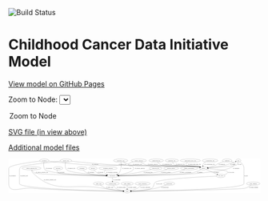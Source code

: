 <link rel='stylesheet' href="assets/style.css">
<link rel='stylesheet' href="https://unpkg.com/leaflet@1.5.1/dist/leaflet.css" integrity="sha512-xwE/Az9zrjBIphAcBb3F6JVqxf46+CDLwfLMHloNu6KEQCAWi6HcDUbeOfBIptF7tcCzusKFjFw2yuvEpDL9wQ==" crossorigin="">
<script type="text/javascript" src="https://code.jquery.com/jquery-3.2.1.min.js"></script>
<script type="text/javascript"  src="https://unpkg.com/leaflet@1.5.1/dist/leaflet.js"></script>
<script type="text/javascript" src="assets/actions.js"></script>

![Build Status](https://github.com/CBIIT/ccdi-model/actions/workflows/model-test-and-deploy.yml/badge.svg)

# Childhood Cancer Data Initiative Model

[View model on GitHub Pages](https://cbiit.github.io/ccdi-model/)



Zoom to Node: <select id="node_select">
  <option value="">Zoom to Node</option>
</select>
<div id="model"></div>

<p>
<a href="./model-desc/ccdi-model.svg">SVG file (in view above)</a>
<p>
<a href="./model-desc">Additional model files</a>
<div id='graph' style='display:off;'>
<svg width="2855pt" height="392pt"
 viewBox="0.00 0.00 2855.34 392.00" xmlns="http://www.w3.org/2000/svg" xmlns:xlink="http://www.w3.org/1999/xlink">
<g id="graph0" class="graph" transform="scale(1 1) rotate(0) translate(4 388)">
<title>Perl</title>
<polygon fill="#ffffff" stroke="transparent" points="-4,4 -4,-388 2851.3431,-388 2851.3431,4 -4,4"/>
<!-- treatment_response -->
<g id="node1" class="node">
<title>treatment_response</title>
<ellipse fill="none" stroke="#000000" cx="1125" cy="-279" rx="104.7816" ry="18"/>
<text text-anchor="middle" x="1125" y="-275.3" font-family="Times,serif" font-size="14.00" fill="#000000">treatment_response</text>
</g>
<!-- participant -->
<g id="node20" class="node">
<title>participant</title>
<ellipse fill="none" stroke="#000000" cx="1175" cy="-192" rx="62.2891" ry="18"/>
<text text-anchor="middle" x="1175" y="-188.3" font-family="Times,serif" font-size="14.00" fill="#000000">participant</text>
</g>
<!-- treatment_response&#45;&gt;participant -->
<g id="edge37" class="edge">
<title>treatment_response&#45;&gt;participant</title>
<path fill="none" stroke="#000000" d="M1098.4235,-261.4457C1087.1821,-251.7837 1078.2735,-239.46 1086,-228 1092.558,-218.2732 1102.2373,-211.1736 1112.8259,-205.9919"/>
<polygon fill="#000000" stroke="#000000" points="1114.5053,-209.0797 1122.3096,-201.9142 1111.7402,-202.6489 1114.5053,-209.0797"/>
<text text-anchor="middle" x="1169" y="-231.8" font-family="Times,serif" font-size="14.00" fill="#000000">of_treatment_response</text>
</g>
<!-- clinical_measure_file -->
<g id="node2" class="node">
<title>clinical_measure_file</title>
<ellipse fill="none" stroke="#000000" cx="258" cy="-279" rx="108.5808" ry="18"/>
<text text-anchor="middle" x="258" y="-275.3" font-family="Times,serif" font-size="14.00" fill="#000000">clinical_measure_file</text>
</g>
<!-- clinical_measure_file&#45;&gt;participant -->
<g id="edge38" class="edge">
<title>clinical_measure_file&#45;&gt;participant</title>
<path fill="none" stroke="#000000" d="M263.9406,-260.8577C268.7527,-249.3074 276.771,-235.2083 289,-228 323.7854,-207.496 896.7972,-196.4183 1102.3411,-193.0896"/>
<polygon fill="#000000" stroke="#000000" points="1102.49,-196.5878 1112.4325,-192.9277 1102.3776,-189.5887 1102.49,-196.5878"/>
<text text-anchor="middle" x="375" y="-231.8" font-family="Times,serif" font-size="14.00" fill="#000000">of_clinical_measure_file</text>
</g>
<!-- study -->
<g id="node25" class="node">
<title>study</title>
<ellipse fill="none" stroke="#000000" cx="1342" cy="-18" rx="36.2938" ry="18"/>
<text text-anchor="middle" x="1342" y="-14.3" font-family="Times,serif" font-size="14.00" fill="#000000">study</text>
</g>
<!-- clinical_measure_file&#45;&gt;study -->
<g id="edge39" class="edge">
<title>clinical_measure_file&#45;&gt;study</title>
<path fill="none" stroke="#000000" d="M258.0949,-260.5986C259.1473,-249.6848 262.3327,-236.3876 271,-228 529.3581,22.0211 706.7848,-115.5716 1061,-54 1143.1689,-39.717 1239.7733,-28.5605 1295.6372,-22.6553"/>
<polygon fill="#000000" stroke="#000000" points="1296.3346,-26.1016 1305.9159,-21.5796 1295.6059,-19.1396 1296.3346,-26.1016"/>
<text text-anchor="middle" x="466" y="-144.8" font-family="Times,serif" font-size="14.00" fill="#000000">of_clinical_measure_file</text>
</g>
<!-- sequencing_file -->
<g id="node3" class="node">
<title>sequencing_file</title>
<ellipse fill="none" stroke="#000000" cx="1671" cy="-366" rx="83.3857" ry="18"/>
<text text-anchor="middle" x="1671" y="-362.3" font-family="Times,serif" font-size="14.00" fill="#000000">sequencing_file</text>
</g>
<!-- sample -->
<g id="node23" class="node">
<title>sample</title>
<ellipse fill="none" stroke="#000000" cx="2206" cy="-279" rx="44.393" ry="18"/>
<text text-anchor="middle" x="2206" y="-275.3" font-family="Times,serif" font-size="14.00" fill="#000000">sample</text>
</g>
<!-- sequencing_file&#45;&gt;sample -->
<g id="edge36" class="edge">
<title>sequencing_file&#45;&gt;sample</title>
<path fill="none" stroke="#000000" d="M1685.4329,-348.1311C1696.0915,-336.3839 1711.7044,-321.9451 1729,-315 1816.5149,-279.8579 2060.3006,-314.3395 2153,-297 2156.6536,-296.3166 2160.3986,-295.4356 2164.1261,-294.4312"/>
<polygon fill="#000000" stroke="#000000" points="2165.2875,-297.7375 2173.8775,-291.5357 2163.2949,-291.0271 2165.2875,-297.7375"/>
<text text-anchor="middle" x="1795.5" y="-318.8" font-family="Times,serif" font-size="14.00" fill="#000000">of_sequencing_file</text>
</g>
<!-- laboratory_test -->
<g id="node4" class="node">
<title>laboratory_test</title>
<ellipse fill="none" stroke="#000000" cx="1268" cy="-366" rx="81.7856" ry="18"/>
<text text-anchor="middle" x="1268" y="-362.3" font-family="Times,serif" font-size="14.00" fill="#000000">laboratory_test</text>
</g>
<!-- laboratory_test&#45;&gt;participant -->
<g id="edge26" class="edge">
<title>laboratory_test&#45;&gt;participant</title>
<path fill="none" stroke="#000000" d="M1271.0721,-347.9361C1274.8601,-319.5432 1277.9458,-264.0039 1252,-228 1246.3011,-220.0918 1238.4166,-213.8679 1229.8539,-208.9856"/>
<polygon fill="#000000" stroke="#000000" points="1231.2502,-205.7694 1220.7483,-204.3689 1228.0847,-212.0128 1231.2502,-205.7694"/>
<text text-anchor="middle" x="1338.5" y="-275.3" font-family="Times,serif" font-size="14.00" fill="#000000">of_laboratory_test</text>
</g>
<!-- laboratory_test&#45;&gt;sample -->
<g id="edge27" class="edge">
<title>laboratory_test&#45;&gt;sample</title>
<path fill="none" stroke="#000000" d="M1299.3441,-349.3362C1323.8177,-337.2687 1359.0816,-321.9106 1392,-315 1557.5498,-280.2462 1986.4407,-326.5392 2153,-297 2156.7107,-296.3419 2160.5134,-295.4701 2164.2951,-294.4645"/>
<polygon fill="#000000" stroke="#000000" points="2165.5802,-297.7345 2174.1789,-291.5448 2163.597,-291.0213 2165.5802,-297.7345"/>
<text text-anchor="middle" x="1457.5" y="-318.8" font-family="Times,serif" font-size="14.00" fill="#000000">of_laboratory_test</text>
</g>
<!-- pathology_file -->
<g id="node5" class="node">
<title>pathology_file</title>
<ellipse fill="none" stroke="#000000" cx="1848" cy="-366" rx="76.0865" ry="18"/>
<text text-anchor="middle" x="1848" y="-362.3" font-family="Times,serif" font-size="14.00" fill="#000000">pathology_file</text>
</g>
<!-- pathology_file&#45;&gt;sample -->
<g id="edge35" class="edge">
<title>pathology_file&#45;&gt;sample</title>
<path fill="none" stroke="#000000" d="M1855.0302,-347.9181C1860.5314,-336.3941 1869.3815,-322.3015 1882,-315 1934.2399,-284.7724 2093.8108,-308.805 2153,-297 2156.6452,-296.273 2160.3843,-295.3614 2164.1079,-294.3366"/>
<polygon fill="#000000" stroke="#000000" points="2165.2831,-297.6381 2173.8529,-291.4085 2163.2687,-290.9342 2165.2831,-297.6381"/>
<text text-anchor="middle" x="1943" y="-318.8" font-family="Times,serif" font-size="14.00" fill="#000000">of_pathology_file</text>
</g>
<!-- diagnosis -->
<g id="node6" class="node">
<title>diagnosis</title>
<ellipse fill="none" stroke="#000000" cx="2474" cy="-366" rx="54.6905" ry="18"/>
<text text-anchor="middle" x="2474" y="-362.3" font-family="Times,serif" font-size="14.00" fill="#000000">diagnosis</text>
</g>
<!-- diagnosis&#45;&gt;participant -->
<g id="edge2" class="edge">
<title>diagnosis&#45;&gt;participant</title>
<path fill="none" stroke="#000000" d="M2517.924,-355.2765C2543.9381,-346.7699 2569.2725,-333.2672 2555,-315 2505.7895,-252.0161 2285.1514,-239.1222 2206,-228 2020.6669,-201.9574 1450.8115,-194.443 1247.7781,-192.5615"/>
<polygon fill="#000000" stroke="#000000" points="1247.5558,-189.0594 1237.5244,-192.4684 1247.4921,-196.0591 1247.5558,-189.0594"/>
<text text-anchor="middle" x="2576.5" y="-275.3" font-family="Times,serif" font-size="14.00" fill="#000000">of_diagnosis</text>
</g>
<!-- diagnosis&#45;&gt;sample -->
<g id="edge3" class="edge">
<title>diagnosis&#45;&gt;sample</title>
<path fill="none" stroke="#000000" d="M2432.5665,-354.2254C2413.1227,-348.0574 2389.9033,-339.7515 2370,-330 2359.0407,-324.6305 2358.1733,-319.9087 2347,-315 2318.388,-302.4301 2284.5062,-293.6024 2257.1275,-287.8353"/>
<polygon fill="#000000" stroke="#000000" points="2257.4739,-284.3343 2246.9773,-285.7735 2256.0804,-291.1942 2257.4739,-284.3343"/>
<text text-anchor="middle" x="2414.5" y="-318.8" font-family="Times,serif" font-size="14.00" fill="#000000">of_diagnosis</text>
</g>
<!-- radiology_file -->
<g id="node7" class="node">
<title>radiology_file</title>
<ellipse fill="none" stroke="#000000" cx="1664" cy="-279" rx="73.387" ry="18"/>
<text text-anchor="middle" x="1664" y="-275.3" font-family="Times,serif" font-size="14.00" fill="#000000">radiology_file</text>
</g>
<!-- radiology_file&#45;&gt;participant -->
<g id="edge34" class="edge">
<title>radiology_file&#45;&gt;participant</title>
<path fill="none" stroke="#000000" d="M1613.8731,-265.7256C1570.0812,-254.4879 1504.6706,-238.5665 1447,-228 1378.3007,-215.4128 1299.0688,-205.4347 1243.9058,-199.2061"/>
<polygon fill="#000000" stroke="#000000" points="1244.2206,-195.7196 1233.8937,-198.087 1243.443,-202.6763 1244.2206,-195.7196"/>
<text text-anchor="middle" x="1578" y="-231.8" font-family="Times,serif" font-size="14.00" fill="#000000">of_radiology_file</text>
</g>
<!-- pdx -->
<g id="node8" class="node">
<title>pdx</title>
<ellipse fill="none" stroke="#000000" cx="2602" cy="-366" rx="27.8951" ry="18"/>
<text text-anchor="middle" x="2602" y="-362.3" font-family="Times,serif" font-size="14.00" fill="#000000">pdx</text>
</g>
<!-- pdx&#45;&gt;sample -->
<g id="edge23" class="edge">
<title>pdx&#45;&gt;sample</title>
<path fill="none" stroke="#000000" d="M2599.0163,-347.9787C2596.1452,-336.6344 2590.5986,-322.7236 2580,-315 2567.2551,-305.7124 2360.3012,-289.9106 2259.8586,-282.7385"/>
<polygon fill="#000000" stroke="#000000" points="2259.8313,-279.2278 2249.6084,-282.0101 2259.3351,-286.2102 2259.8313,-279.2278"/>
<text text-anchor="middle" x="2616" y="-318.8" font-family="Times,serif" font-size="14.00" fill="#000000">of_pdx</text>
</g>
<!-- pdx&#45;&gt;study -->
<g id="edge22" class="edge">
<title>pdx&#45;&gt;study</title>
<path fill="none" stroke="#000000" d="M2621.3577,-352.5792C2629.1817,-346.4087 2637.8071,-338.5585 2644,-330 2658.3701,-310.1408 2665,-303.513 2665,-279 2665,-279 2665,-279 2665,-105 2665,-39.6468 1623.5353,-21.7755 1388.6695,-18.5762"/>
<polygon fill="#000000" stroke="#000000" points="1388.4645,-15.0733 1378.4185,-18.439 1388.3708,-22.0726 1388.4645,-15.0733"/>
<text text-anchor="middle" x="2689" y="-188.3" font-family="Times,serif" font-size="14.00" fill="#000000">of_pdx</text>
</g>
<!-- methylation_array_file -->
<g id="node9" class="node">
<title>methylation_array_file</title>
<ellipse fill="none" stroke="#000000" cx="2058" cy="-366" rx="115.8798" ry="18"/>
<text text-anchor="middle" x="2058" y="-362.3" font-family="Times,serif" font-size="14.00" fill="#000000">methylation_array_file</text>
</g>
<!-- methylation_array_file&#45;&gt;sample -->
<g id="edge28" class="edge">
<title>methylation_array_file&#45;&gt;sample</title>
<path fill="none" stroke="#000000" d="M2026.7804,-348.6258C2013.0602,-338.8069 2002.0719,-326.2761 2012,-315 2032.8738,-291.2921 2122.2241,-304.1147 2153,-297 2156.4173,-296.21 2159.9246,-295.2849 2163.4285,-294.2786"/>
<polygon fill="#000000" stroke="#000000" points="2164.6853,-297.5541 2173.2169,-291.2721 2162.6299,-290.8626 2164.6853,-297.5541"/>
<text text-anchor="middle" x="2103.5" y="-318.8" font-family="Times,serif" font-size="14.00" fill="#000000">of_methylation_array_file</text>
</g>
<!-- synonym -->
<g id="node10" class="node">
<title>synonym</title>
<ellipse fill="none" stroke="#000000" cx="403" cy="-366" rx="51.9908" ry="18"/>
<text text-anchor="middle" x="403" y="-362.3" font-family="Times,serif" font-size="14.00" fill="#000000">synonym</text>
</g>
<!-- synonym&#45;&gt;participant -->
<g id="edge16" class="edge">
<title>synonym&#45;&gt;participant</title>
<path fill="none" stroke="#000000" d="M398.8237,-348.0411C394.6157,-325.0312 391.3538,-285.2323 412,-261 421.8046,-249.4924 529.0539,-230.2739 544,-228 649.7639,-211.9088 960.5051,-199.4442 1102.5983,-194.4174"/>
<polygon fill="#000000" stroke="#000000" points="1103.0723,-197.903 1112.9432,-194.054 1102.8265,-190.9073 1103.0723,-197.903"/>
<text text-anchor="middle" x="454.5" y="-275.3" font-family="Times,serif" font-size="14.00" fill="#000000">of_synonym</text>
</g>
<!-- synonym&#45;&gt;sample -->
<g id="edge15" class="edge">
<title>synonym&#45;&gt;sample</title>
<path fill="none" stroke="#000000" d="M452.1295,-359.8837C545.9748,-348.5154 757.3057,-324.4303 936,-315 1071.0491,-307.873 2019.7376,-320.0256 2153,-297 2156.7136,-296.3584 2160.5183,-295.498 2164.3014,-294.5"/>
<polygon fill="#000000" stroke="#000000" points="2165.5812,-297.7719 2174.1872,-291.5922 2163.6059,-291.0564 2165.5812,-297.7719"/>
<text text-anchor="middle" x="978.5" y="-318.8" font-family="Times,serif" font-size="14.00" fill="#000000">of_synonym</text>
</g>
<!-- synonym&#45;&gt;study -->
<g id="edge17" class="edge">
<title>synonym&#45;&gt;study</title>
<path fill="none" stroke="#000000" d="M353.1801,-360.4219C245.3571,-347.6756 0,-314.7438 0,-279 0,-279 0,-279 0,-105 0,16.6853 148.0562,-67.4132 269,-54 472.3182,-31.4512 1115.831,-21.1037 1295.1878,-18.6116"/>
<polygon fill="#000000" stroke="#000000" points="1295.3957,-22.1091 1305.3466,-18.472 1295.2994,-15.1098 1295.3957,-22.1091"/>
<text text-anchor="middle" x="42.5" y="-188.3" font-family="Times,serif" font-size="14.00" fill="#000000">of_synonym</text>
</g>
<!-- medical_history -->
<g id="node11" class="node">
<title>medical_history</title>
<ellipse fill="none" stroke="#000000" cx="1841" cy="-279" rx="85.2851" ry="18"/>
<text text-anchor="middle" x="1841" y="-275.3" font-family="Times,serif" font-size="14.00" fill="#000000">medical_history</text>
</g>
<!-- medical_history&#45;&gt;participant -->
<g id="edge1" class="edge">
<title>medical_history&#45;&gt;participant</title>
<path fill="none" stroke="#000000" d="M1792.5927,-264.1525C1752.3931,-252.4305 1693.5038,-236.6557 1641,-228 1502.8653,-205.2272 1339.2597,-196.7984 1247.2584,-193.7228"/>
<polygon fill="#000000" stroke="#000000" points="1247.3264,-190.2233 1237.2188,-193.3991 1247.1007,-197.2197 1247.3264,-190.2233"/>
<text text-anchor="middle" x="1781" y="-231.8" font-family="Times,serif" font-size="14.00" fill="#000000">of_medical_history</text>
</g>
<!-- study_arm -->
<g id="node12" class="node">
<title>study_arm</title>
<ellipse fill="none" stroke="#000000" cx="1018" cy="-105" rx="59.5901" ry="18"/>
<text text-anchor="middle" x="1018" y="-101.3" font-family="Times,serif" font-size="14.00" fill="#000000">study_arm</text>
</g>
<!-- study_arm&#45;&gt;study -->
<g id="edge4" class="edge">
<title>study_arm&#45;&gt;study</title>
<path fill="none" stroke="#000000" d="M1038.1847,-88.0093C1052.967,-76.5118 1074.0296,-62.01 1095,-54 1130.781,-40.3328 1234.9214,-28.3751 1295.9528,-22.2828"/>
<polygon fill="#000000" stroke="#000000" points="1296.4815,-25.7477 1306.0906,-21.2851 1295.7959,-18.7814 1296.4815,-25.7477"/>
<text text-anchor="middle" x="1143.5" y="-57.8" font-family="Times,serif" font-size="14.00" fill="#000000">of_study_arm</text>
</g>
<!-- consent_group -->
<g id="node13" class="node">
<title>consent_group</title>
<ellipse fill="none" stroke="#000000" cx="1175" cy="-105" rx="79.0865" ry="18"/>
<text text-anchor="middle" x="1175" y="-101.3" font-family="Times,serif" font-size="14.00" fill="#000000">consent_group</text>
</g>
<!-- consent_group&#45;&gt;study -->
<g id="edge33" class="edge">
<title>consent_group&#45;&gt;study</title>
<path fill="none" stroke="#000000" d="M1183.6373,-86.9776C1189.8081,-75.9274 1199.1145,-62.3453 1211,-54 1236.0756,-36.3934 1269.4343,-27.3856 1296.2129,-22.7834"/>
<polygon fill="#000000" stroke="#000000" points="1296.7873,-26.2362 1306.1229,-21.2265 1295.7008,-19.321 1296.7873,-26.2362"/>
<text text-anchor="middle" x="1274.5" y="-57.8" font-family="Times,serif" font-size="14.00" fill="#000000">of_consent_group</text>
</g>
<!-- study_admin -->
<g id="node14" class="node">
<title>study_admin</title>
<ellipse fill="none" stroke="#000000" cx="1342" cy="-105" rx="70.3881" ry="18"/>
<text text-anchor="middle" x="1342" y="-101.3" font-family="Times,serif" font-size="14.00" fill="#000000">study_admin</text>
</g>
<!-- study_admin&#45;&gt;study -->
<g id="edge25" class="edge">
<title>study_admin&#45;&gt;study</title>
<path fill="none" stroke="#000000" d="M1342,-86.9735C1342,-75.1918 1342,-59.5607 1342,-46.1581"/>
<polygon fill="#000000" stroke="#000000" points="1345.5001,-46.0033 1342,-36.0034 1338.5001,-46.0034 1345.5001,-46.0033"/>
<text text-anchor="middle" x="1398.5" y="-57.8" font-family="Times,serif" font-size="14.00" fill="#000000">of_study_admin</text>
</g>
<!-- study_personnel -->
<g id="node15" class="node">
<title>study_personnel</title>
<ellipse fill="none" stroke="#000000" cx="1517" cy="-105" rx="87.1846" ry="18"/>
<text text-anchor="middle" x="1517" y="-101.3" font-family="Times,serif" font-size="14.00" fill="#000000">study_personnel</text>
</g>
<!-- study_personnel&#45;&gt;study -->
<g id="edge24" class="edge">
<title>study_personnel&#45;&gt;study</title>
<path fill="none" stroke="#000000" d="M1500.7223,-87.2666C1489.8382,-76.3317 1474.6821,-62.7695 1459,-54 1436.2981,-41.305 1408.5612,-32.5202 1385.7924,-26.8085"/>
<polygon fill="#000000" stroke="#000000" points="1386.5834,-23.3991 1376.043,-24.472 1384.9519,-30.2063 1386.5834,-23.3991"/>
<text text-anchor="middle" x="1548.5" y="-57.8" font-family="Times,serif" font-size="14.00" fill="#000000">of_study_personnel</text>
</g>
<!-- generic_file -->
<g id="node16" class="node">
<title>generic_file</title>
<ellipse fill="none" stroke="#000000" cx="648" cy="-366" rx="65.7887" ry="18"/>
<text text-anchor="middle" x="648" y="-362.3" font-family="Times,serif" font-size="14.00" fill="#000000">generic_file</text>
</g>
<!-- generic_file&#45;&gt;participant -->
<g id="edge30" class="edge">
<title>generic_file&#45;&gt;participant</title>
<path fill="none" stroke="#000000" d="M643.5225,-347.7736C638.9887,-324.4743 635.3749,-284.363 657,-261 686.8815,-228.7171 968.8014,-205.7459 1103.7168,-196.5065"/>
<polygon fill="#000000" stroke="#000000" points="1104.2146,-199.9809 1113.9549,-195.8125 1103.741,-192.997 1104.2146,-199.9809"/>
<text text-anchor="middle" x="710" y="-275.3" font-family="Times,serif" font-size="14.00" fill="#000000">of_generic_file</text>
</g>
<!-- generic_file&#45;&gt;sample -->
<g id="edge31" class="edge">
<title>generic_file&#45;&gt;sample</title>
<path fill="none" stroke="#000000" d="M709.2775,-359.3247C816.0896,-347.9939 1043.3782,-325.2325 1236,-315 1337.765,-309.594 2052.6217,-314.5939 2153,-297 2156.712,-296.3494 2160.5157,-295.4828 2164.298,-294.4806"/>
<polygon fill="#000000" stroke="#000000" points="2165.5807,-297.7515 2174.1827,-291.5663 2163.6011,-291.0372 2165.5807,-297.7515"/>
<text text-anchor="middle" x="1289" y="-318.8" font-family="Times,serif" font-size="14.00" fill="#000000">of_generic_file</text>
</g>
<!-- generic_file&#45;&gt;study -->
<g id="edge29" class="edge">
<title>generic_file&#45;&gt;study</title>
<path fill="none" stroke="#000000" d="M586.6689,-359.444C455.235,-345.1536 156.9107,-311.3329 140,-297 118.1762,-278.5029 121,-264.108 121,-235.5 121,-235.5 121,-235.5 121,-105 121,-44.9869 1071.8724,-23.1416 1295.3716,-18.8358"/>
<polygon fill="#000000" stroke="#000000" points="1295.5263,-22.3336 1305.4579,-18.6439 1295.3931,-15.3348 1295.5263,-22.3336"/>
<text text-anchor="middle" x="174" y="-188.3" font-family="Times,serif" font-size="14.00" fill="#000000">of_generic_file</text>
</g>
<!-- family_relationship -->
<g id="node17" class="node">
<title>family_relationship</title>
<ellipse fill="none" stroke="#000000" cx="2044" cy="-279" rx="100.1823" ry="18"/>
<text text-anchor="middle" x="2044" y="-275.3" font-family="Times,serif" font-size="14.00" fill="#000000">family_relationship</text>
</g>
<!-- family_relationship&#45;&gt;participant -->
<g id="edge12" class="edge">
<title>family_relationship&#45;&gt;participant</title>
<path fill="none" stroke="#000000" d="M1995.9257,-263.1828C1957.6571,-251.3207 1902.4931,-235.8343 1853,-228 1738.1234,-209.8161 1397.468,-198.2746 1247.3854,-193.9401"/>
<polygon fill="#000000" stroke="#000000" points="1247.443,-190.4404 1237.3469,-193.6527 1247.2426,-197.4375 1247.443,-190.4404"/>
<text text-anchor="middle" x="2001.5" y="-231.8" font-family="Times,serif" font-size="14.00" fill="#000000">of_family_relationship</text>
</g>
<!-- publication -->
<g id="node18" class="node">
<title>publication</title>
<ellipse fill="none" stroke="#000000" cx="1818" cy="-105" rx="63.0888" ry="18"/>
<text text-anchor="middle" x="1818" y="-101.3" font-family="Times,serif" font-size="14.00" fill="#000000">publication</text>
</g>
<!-- publication&#45;&gt;study -->
<g id="edge13" class="edge">
<title>publication&#45;&gt;study</title>
<path fill="none" stroke="#000000" d="M1782.1583,-90.1269C1752.581,-78.4712 1709.2477,-62.8006 1670,-54 1571.2472,-31.8563 1452.5875,-23.1308 1388.5259,-19.8493"/>
<polygon fill="#000000" stroke="#000000" points="1388.5067,-16.3443 1378.3474,-19.3505 1388.1641,-23.3359 1388.5067,-16.3443"/>
<text text-anchor="middle" x="1770" y="-57.8" font-family="Times,serif" font-size="14.00" fill="#000000">of_publication</text>
</g>
<!-- cytogenomic_file -->
<g id="node19" class="node">
<title>cytogenomic_file</title>
<ellipse fill="none" stroke="#000000" cx="2281" cy="-366" rx="89.8845" ry="18"/>
<text text-anchor="middle" x="2281" y="-362.3" font-family="Times,serif" font-size="14.00" fill="#000000">cytogenomic_file</text>
</g>
<!-- cytogenomic_file&#45;&gt;sample -->
<g id="edge7" class="edge">
<title>cytogenomic_file&#45;&gt;sample</title>
<path fill="none" stroke="#000000" d="M2228.4718,-351.2546C2218.77,-346.1076 2209.8628,-339.2129 2204,-330 2199.7661,-323.3467 2198.7178,-315.1554 2199.1518,-307.2996"/>
<polygon fill="#000000" stroke="#000000" points="2202.6306,-307.6878 2200.4331,-297.3234 2195.6877,-306.796 2202.6306,-307.6878"/>
<text text-anchor="middle" x="2275.5" y="-318.8" font-family="Times,serif" font-size="14.00" fill="#000000">of_cytogenomic_file</text>
</g>
<!-- participant&#45;&gt;consent_group -->
<g id="edge32" class="edge">
<title>participant&#45;&gt;consent_group</title>
<path fill="none" stroke="#000000" d="M1175,-173.9735C1175,-162.1918 1175,-146.5607 1175,-133.1581"/>
<polygon fill="#000000" stroke="#000000" points="1178.5001,-133.0033 1175,-123.0034 1171.5001,-133.0034 1178.5001,-133.0033"/>
<text text-anchor="middle" x="1225.5" y="-144.8" font-family="Times,serif" font-size="14.00" fill="#000000">of_participant</text>
</g>
<!-- exposure -->
<g id="node21" class="node">
<title>exposure</title>
<ellipse fill="none" stroke="#000000" cx="559" cy="-279" rx="53.0913" ry="18"/>
<text text-anchor="middle" x="559" y="-275.3" font-family="Times,serif" font-size="14.00" fill="#000000">exposure</text>
</g>
<!-- exposure&#45;&gt;participant -->
<g id="edge19" class="edge">
<title>exposure&#45;&gt;participant</title>
<path fill="none" stroke="#000000" d="M550.624,-261.2111C546.8286,-250.2541 544.8003,-236.688 553,-228 571.6047,-208.2874 942.5087,-197.3718 1102.5322,-193.5641"/>
<polygon fill="#000000" stroke="#000000" points="1102.8468,-197.0577 1112.7617,-193.3235 1102.6822,-190.0597 1102.8468,-197.0577"/>
<text text-anchor="middle" x="596.5" y="-231.8" font-family="Times,serif" font-size="14.00" fill="#000000">of_exposure</text>
</g>
<!-- genetic_analysis -->
<g id="node22" class="node">
<title>genetic_analysis</title>
<ellipse fill="none" stroke="#000000" cx="1473" cy="-366" rx="87.9851" ry="18"/>
<text text-anchor="middle" x="1473" y="-362.3" font-family="Times,serif" font-size="14.00" fill="#000000">genetic_analysis</text>
</g>
<!-- genetic_analysis&#45;&gt;participant -->
<g id="edge20" class="edge">
<title>genetic_analysis&#45;&gt;participant</title>
<path fill="none" stroke="#000000" d="M1411.1812,-353.149C1388.4856,-347.0748 1366.6825,-339.1424 1360,-330 1336.9718,-298.495 1399.541,-309.2063 1408,-297 1417.1135,-283.8492 1417.5736,-273.8197 1408,-261 1387.7943,-233.9433 1301.744,-213.7433 1240.1015,-202.4051"/>
<polygon fill="#000000" stroke="#000000" points="1240.5112,-198.9226 1230.0491,-200.5942 1239.2702,-205.8117 1240.5112,-198.9226"/>
<text text-anchor="middle" x="1485" y="-275.3" font-family="Times,serif" font-size="14.00" fill="#000000">of_genetic_analysis</text>
</g>
<!-- genetic_analysis&#45;&gt;sample -->
<g id="edge21" class="edge">
<title>genetic_analysis&#45;&gt;sample</title>
<path fill="none" stroke="#000000" d="M1495.8249,-348.5053C1512.7929,-336.6063 1537.0568,-321.8285 1561,-315 1687.5696,-278.9029 2023.4842,-320.4205 2153,-297 2156.7085,-296.3294 2160.5096,-295.4489 2164.2903,-294.4375"/>
<polygon fill="#000000" stroke="#000000" points="2165.5792,-297.706 2174.1724,-291.5086 2163.59,-290.9946 2165.5792,-297.706"/>
<text text-anchor="middle" x="1631" y="-318.8" font-family="Times,serif" font-size="14.00" fill="#000000">of_genetic_analysis</text>
</g>
<!-- sample&#45;&gt;pdx -->
<g id="edge8" class="edge">
<title>sample&#45;&gt;pdx</title>
<path fill="none" stroke="#000000" d="M2249.481,-282.5062C2300.2919,-287.2179 2386.6363,-297.1408 2459,-315 2480.0519,-320.1956 2533.1118,-339.779 2568.3408,-353.11"/>
<polygon fill="#000000" stroke="#000000" points="2567.1717,-356.4099 2577.7629,-356.6871 2569.6563,-349.8656 2567.1717,-356.4099"/>
<text text-anchor="middle" x="2540.5" y="-318.8" font-family="Times,serif" font-size="14.00" fill="#000000">of_sample</text>
</g>
<!-- sample&#45;&gt;participant -->
<g id="edge9" class="edge">
<title>sample&#45;&gt;participant</title>
<path fill="none" stroke="#000000" d="M2179.5325,-264.5593C2155.6153,-252.3203 2119.0442,-235.5849 2085,-228 2004.3681,-210.0355 1448.9057,-197.4098 1247.6278,-193.3786"/>
<polygon fill="#000000" stroke="#000000" points="1247.5222,-189.8759 1237.4545,-193.1762 1247.3829,-196.8745 1247.5222,-189.8759"/>
<text text-anchor="middle" x="2165.5" y="-231.8" font-family="Times,serif" font-size="14.00" fill="#000000">of_sample</text>
</g>
<!-- cell_line -->
<g id="node24" class="node">
<title>cell_line</title>
<ellipse fill="none" stroke="#000000" cx="2401" cy="-192" rx="49.2915" ry="18"/>
<text text-anchor="middle" x="2401" y="-188.3" font-family="Times,serif" font-size="14.00" fill="#000000">cell_line</text>
</g>
<!-- sample&#45;&gt;cell_line -->
<g id="edge10" class="edge">
<title>sample&#45;&gt;cell_line</title>
<path fill="none" stroke="#000000" d="M2236.0414,-265.5969C2269.2873,-250.7641 2323.058,-226.7741 2360.1223,-210.2378"/>
<polygon fill="#000000" stroke="#000000" points="2361.9256,-213.2658 2369.6318,-205.995 2359.0734,-206.8732 2361.9256,-213.2658"/>
<text text-anchor="middle" x="2351.5" y="-231.8" font-family="Times,serif" font-size="14.00" fill="#000000">of_sample</text>
</g>
<!-- cell_line&#45;&gt;sample -->
<g id="edge6" class="edge">
<title>cell_line&#45;&gt;sample</title>
<path fill="none" stroke="#000000" d="M2439.8546,-203.1289C2464.7075,-212.166 2489.7448,-226.1505 2475,-243 2461.0715,-258.9167 2334.3492,-270.2158 2259.909,-275.5447"/>
<polygon fill="#000000" stroke="#000000" points="2259.4995,-272.0647 2249.7693,-276.2568 2259.99,-279.0475 2259.4995,-272.0647"/>
<text text-anchor="middle" x="2519.5" y="-231.8" font-family="Times,serif" font-size="14.00" fill="#000000">of_cell_line</text>
</g>
<!-- cell_line&#45;&gt;study -->
<g id="edge5" class="edge">
<title>cell_line&#45;&gt;study</title>
<path fill="none" stroke="#000000" d="M2351.6984,-189.9035C2196.2585,-182.9473 1723.273,-159.0078 1665,-123 1634.2608,-104.0058 1652.408,-73.52 1622,-54 1584.3877,-29.8553 1458.2453,-21.8413 1388.8109,-19.2289"/>
<polygon fill="#000000" stroke="#000000" points="1388.703,-15.723 1378.5856,-18.8678 1388.4559,-22.7186 1388.703,-15.723"/>
<text text-anchor="middle" x="1705.5" y="-101.3" font-family="Times,serif" font-size="14.00" fill="#000000">of_cell_line</text>
</g>
<!-- treatment -->
<g id="node26" class="node">
<title>treatment</title>
<ellipse fill="none" stroke="#000000" cx="830" cy="-279" rx="57.6901" ry="18"/>
<text text-anchor="middle" x="830" y="-275.3" font-family="Times,serif" font-size="14.00" fill="#000000">treatment</text>
</g>
<!-- treatment&#45;&gt;participant -->
<g id="edge11" class="edge">
<title>treatment&#45;&gt;participant</title>
<path fill="none" stroke="#000000" d="M843.5799,-261.3131C853.4654,-249.807 867.8993,-235.5791 884,-228 921.6657,-210.2696 1029.9849,-200.5002 1103.3026,-195.7566"/>
<polygon fill="#000000" stroke="#000000" points="1103.6446,-199.2421 1113.4048,-195.1203 1103.2045,-192.256 1103.6446,-199.2421"/>
<text text-anchor="middle" x="931" y="-231.8" font-family="Times,serif" font-size="14.00" fill="#000000">of_treatment</text>
</g>
<!-- survival -->
<g id="node27" class="node">
<title>survival</title>
<ellipse fill="none" stroke="#000000" cx="954" cy="-279" rx="48.1917" ry="18"/>
<text text-anchor="middle" x="954" y="-275.3" font-family="Times,serif" font-size="14.00" fill="#000000">survival</text>
</g>
<!-- survival&#45;&gt;participant -->
<g id="edge14" class="edge">
<title>survival&#45;&gt;participant</title>
<path fill="none" stroke="#000000" d="M965.5695,-261.1979C973.8236,-249.946 985.9264,-236.056 1000,-228 1018.4033,-217.4656 1067.0674,-207.9148 1108.4189,-201.3019"/>
<polygon fill="#000000" stroke="#000000" points="1109.139,-204.7319 1118.4773,-199.7271 1108.0562,-197.8161 1109.139,-204.7319"/>
<text text-anchor="middle" x="1039.5" y="-231.8" font-family="Times,serif" font-size="14.00" fill="#000000">of_survival</text>
</g>
<!-- study_funding -->
<g id="node28" class="node">
<title>study_funding</title>
<ellipse fill="none" stroke="#000000" cx="2770" cy="-105" rx="77.1866" ry="18"/>
<text text-anchor="middle" x="2770" y="-101.3" font-family="Times,serif" font-size="14.00" fill="#000000">study_funding</text>
</g>
<!-- study_funding&#45;&gt;study -->
<g id="edge18" class="edge">
<title>study_funding&#45;&gt;study</title>
<path fill="none" stroke="#000000" d="M2746.6847,-87.7311C2729.08,-75.7759 2703.793,-60.8315 2679,-54 2615.6146,-36.5346 1617.6121,-21.7915 1388.589,-18.6275"/>
<polygon fill="#000000" stroke="#000000" points="1388.6275,-15.1278 1378.5803,-18.4898 1388.5312,-22.1271 1388.6275,-15.1278"/>
<text text-anchor="middle" x="2775" y="-57.8" font-family="Times,serif" font-size="14.00" fill="#000000">of_study_funding</text>
</g>
</g>
</svg>
</div>
